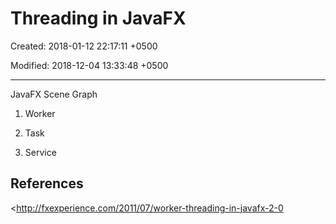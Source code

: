 # Threading in JavaFX

Created: 2018-01-12 22:17:11 +0500

Modified: 2018-12-04 13:33:48 +0500

---

JavaFX Scene Graph

1.  Worker

2.  Task

3.  Service

## References

<http://fxexperience.com/2011/07/worker-threading-in-javafx-2-0
